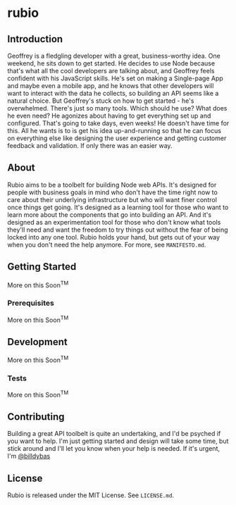 # rubio

## Introduction

Geoffrey is a fledgling developer with a great, business-worthy idea. One weekend, he sits down to get started. He decides to use Node because that's what all the cool developers are talking about, and Geoffrey feels confident with his JavaScript skills. He's set on making a Single-page App and maybe even a mobile app, and he knows that other developers will want to interact with the data he collects, so building an API seems like a natural choice. But Geoffrey's stuck on how to get started - he's overwhelmed. There's just so many tools. Which should he use? What does he even need? He agonizes about having to get everything set up and configured. That's going to take days, even weeks! He doesn't have time for this. All he wants is to is get his idea up-and-running so that he can focus on everything else like designing the user experience and getting customer feedback and validation. If only there was an easier way.

## About

Rubio aims to be a toolbelt for building Node web APIs. It's designed for people with business goals in mind who don't have the time right now to care about their underlying infrastructure but who will want finer control once things get going. It's designed as a learning tool for those who want to learn more about the components that go into building an API. And it's designed as an experimentation tool for those who don't know what tools they'll need and want the freedom to try things out without the fear of being locked into any one tool. Rubio holds your hand, but gets out of your way when you don't need the help anymore. For more, see `MANIFESTO.md`.

## Getting Started

More on this Soon<sup>TM</sup>

### Prerequisites

More on this Soon<sup>TM</sup>

## Development

More on this Soon<sup>TM</sup>

### Tests

More on this Soon<sup>TM</sup>

## Contributing

Building a great API toolbelt is quite an undertaking, and I'd be psyched if you want to help. I'm just getting started and design will take some time, but stick around and I'll let you know when your help is needed. If it's urgent, I'm [@billdybas](https://twitter.com/billdybas)

## License

Rubio is released under the MIT License. See `LICENSE.md`.
